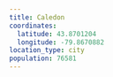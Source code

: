 ```yaml
---
title: Caledon
coordinates:
  latitude: 43.8701204
  longitude: -79.8670882
location_type: city
population: 76581
---
```

